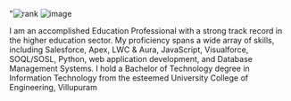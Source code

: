 
"![rank](https://github.com/vcr50/vcr50/assets/50842331/d8a2c912-1f6c-4c12-a0cf-af89286d4ba5)
![image](https://github.com/vcr50/vcr50/assets/50842331/59b9c989-fbde-489d-aa1a-43e06b1ae20c)

I am an accomplished Education Professional with a strong track record in the higher education sector. My proficiency spans a wide array of skills, including Salesforce, Apex, LWC & Aura, JavaScript, Visualforce, SOQL/SOSL, Python, web application development, and Database Management Systems. I hold a Bachelor of Technology degree in Information Technology from the esteemed University College of Engineering, Villupuram
